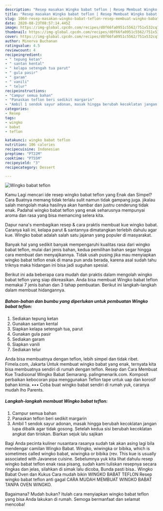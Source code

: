 ```yaml
---
description: "Resep masakan Wingko babat teflon | Resep Membuat Wingko babat teflon Yang Bisa Manjain Lidah"
title: "Resep masakan Wingko babat teflon | Resep Membuat Wingko babat teflon Yang Bisa Manjain Lidah"
slug: 1064-resep-masakan-wingko-babat-teflon-resep-membuat-wingko-babat-teflon-yang-bisa-manjain-lidah
date: 2020-08-23T08:57:14.445Z
image: https://img-global.cpcdn.com/recipes/d0f66fa0951c5562/751x532cq70/wingko-babat-teflon-foto-resep-utama.jpg
thumbnail: https://img-global.cpcdn.com/recipes/d0f66fa0951c5562/751x532cq70/wingko-babat-teflon-foto-resep-utama.jpg
cover: https://img-global.cpcdn.com/recipes/d0f66fa0951c5562/751x532cq70/wingko-babat-teflon-foto-resep-utama.jpg
author: Minerva Buchanan
ratingvalue: 4.5
reviewcount: 4
recipeingredient:
- " tepung ketan"
- " santan kental"
- " kelapa setengah tua parut"
- " gula pasir"
- " garam"
- " vanili"
- " telur"
recipeinstructions:
- "Campur semua bahan"
- "Panaskan teflon beri sedikit margarin"
- "Ambil 1 sendok sayur adonan, masak hingga berubah kecoklatan jangan lupa dibalik agar tidak gosong. Setelah kedua sisi berubah kecoklatan angkat dan tiriskan. Biarkan sejuk lalu sajikan"
categories:
- Resep
tags:
- wingko
- babat
- teflon

katakunci: wingko babat teflon 
nutrition: 106 calories
recipecuisine: Indonesian
preptime: "PT22M"
cooktime: "PT55M"
recipeyield: "3"
recipecategory: Dessert

---
```



![Wingko babat teflon](https://img-global.cpcdn.com/recipes/d0f66fa0951c5562/751x532cq70/wingko-babat-teflon-foto-resep-utama.jpg)

Kamu Lagi mencari ide resep wingko babat teflon yang Enak dan Simpel? Cara Buatnya memang tidak terlalu sulit namun tidak gampang juga. jikalau salah mengolah maka hasilnya akan hambar dan justru cenderung tidak enak. Padahal wingko babat teflon yang enak seharusnya mempunyai aroma dan rasa yang bisa memancing selera kita.

Dapur nana&#39;s membagikan resep &amp; cara praktis membuat kue wingko babat. Caranya kali ini, kelapa parut &amp; santannya dimatangkan terlebih dahulu agar kue. Wingko babat adalah salah satu jajanan yang populer di masyarakat.

Banyak hal yang sedikit banyak mempengaruhi kualitas rasa dari wingko babat teflon, mulai dari jenis bahan, kedua pemilihan bahan segar hingga cara membuat dan menyajikannya. Tidak usah pusing jika mau menyiapkan wingko babat teflon enak di mana pun anda berada, karena asal sudah tahu triknya maka hidangan ini bisa jadi suguhan spesial.


Berikut ini ada beberapa cara mudah dan praktis dalam mengolah wingko babat teflon yang siap dikreasikan. Anda bisa membuat Wingko babat teflon memakai 7 jenis bahan dan 3 tahap pembuatan. Berikut ini langkah-langkah dalam membuat hidangannya.

<!--inarticleads1-->

##### Bahan-bahan dan bumbu yang diperlukan untuk pembuatan Wingko babat teflon:

1. Sediakan  tepung ketan
1. Gunakan  santan kental
1. Siapkan  kelapa setengah tua, parut
1. Gunakan  gula pasir
1. Sediakan  garam
1. Siapkan  vanili
1. Sediakan  telur


Anda bisa membuatnya dengan teflon, lebih simpel dan tidak ribet. Fimela.com, Jakarta Untuk membuat wingko babat yang enak, ternyata kita bisa membuatnya sendiri di rumah dengan teflon. Resep dan Cara Membuat Kue Tradisional Wingko Babat Semarang. palingmenarik.com. Komposit perbaikan kebocoran pipa menggunakan Teflon tape untuk uap dan korosif bahan kimia. ••• Coba buat wingko babat sendiri di rumah yuk, caranya mudah lho Parents. 

<!--inarticleads2-->

##### Langkah-langkah membuat Wingko babat teflon:

1. Campur semua bahan
1. Panaskan teflon beri sedikit margarin
1. Ambil 1 sendok sayur adonan, masak hingga berubah kecoklatan jangan lupa dibalik agar tidak gosong. Setelah kedua sisi berubah kecoklatan angkat dan tiriskan. Biarkan sejuk lalu sajikan


Bagi Anda pecinta kuliner nusantara rasanya sudah tak akan asing lagi bila mendengar camilan Wingko Babat. Wingko, wiwingka or bibika, which is sometimes called wingko babat, wiwingka or bibika (rev. This kue is usually associated with Javanese cuisine. Sebelumnya yuk kita lihat dahulu resep wingko babat teflon enak rasa pisang, sudah kami tuliskan resepnya secara ringkas dan jelas, silahkan di simak lalu dicoba, Bunda pasti bisa.. Wingko Babat Oven dan Kukus Cara mudah bikin WINGKO BABAT TEFLON Resep wingko babat teflon anti gagal CARA MUDAH MEMBUAT WINGKO BABAT TANPA OVEN WINGKO. 

Bagaimana? Mudah bukan? Itulah cara menyiapkan wingko babat teflon yang bisa Anda lakukan di rumah. Semoga bermanfaat dan selamat mencoba!
